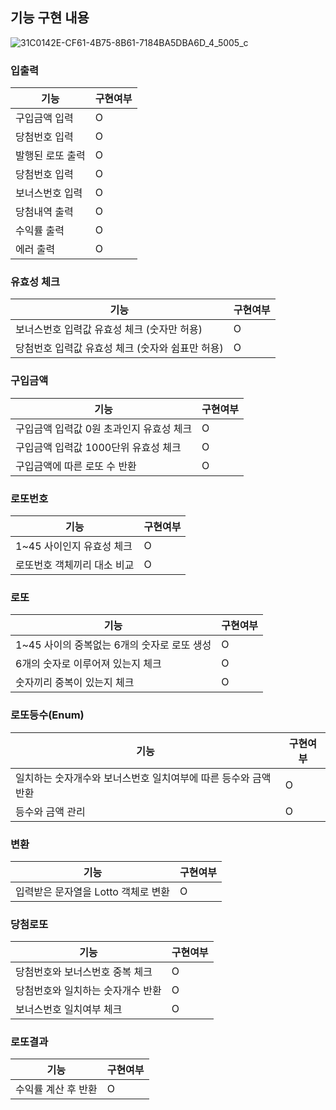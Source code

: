 ## 기능 구현 내용

![31C0142E-CF61-4B75-8B61-7184BA5DBA6D_4_5005_c](https://user-images.githubusercontent.com/103614357/201835737-ce66e898-97ba-4164-a67f-873f3b775c63.jpeg)  

### 입출력
| 기능        | 구현여부 |
|-----------|------|
| 구입금액 입력   | O    |
| 당첨번호 입력   | O    |
| 발행된 로또 출력 | O    |
| 당첨번호 입력   | O    |
| 보너스번호 입력  | O    |
| 당첨내역 출력   | O    |
| 수익률 출력    | O    |
| 에러 출력     | O    |

### 유효성 체크
| 기능                           | 구현여부 |
|------------------------------|------|
| 보너스번호 입력값 유효성 체크 (숫자만 허용)    | O    |
| 당첨번호 입력값 유효성 체크 (숫자와 쉼표만 허용) | O    |

### 구입금액
| 기능                      | 구현여부 |
|-------------------------|------|
| 구입금액 입력값 0원 초과인지 유효성 체크 | O    |
| 구입금액 입력값 1000단위 유효성 체크  | O    |
| 구입금액에 따른 로또 수 반환        | O    |

### 로또번호
| 기능              | 구현여부 |
|-----------------|------|
| 1~45 사이인지 유효성 체크 | O    |
| 로또번호 객체끼리 대소 비교 | O    |

### 로또
| 기능                          | 구현여부 |
|-----------------------------|------|
| 1~45 사이의 중복없는 6개의 숫자로 로또 생성 | O    |
| 6개의 숫자로 이루어져 있는지 체크         | O    |
| 숫자끼리 중복이 있는지 체크             | O    |

### 로또등수(Enum)
| 기능                                  | 구현여부 |
|-------------------------------------|------|
| 일치하는 숫자개수와 보너스번호 일치여부에 따른 등수와 금액 반환 | O    |
| 등수와 금액 관리                           | O    |

### 변환
| 기능                           | 구현여부 |
|------------------------------|------|
| 입력받은 문자열을 Lotto 객체로 변환       | O    |

### 당첨로또
| 기능                     | 구현여부 |
|------------------------|------|
| 당첨번호와 보너스번호 중복 체크 | O    |
| 당첨번호와 일치하는 숫자개수 반환     | O    |
| 보너스번호 일치여부 체크          | O    |

### 로또결과
| 기능          | 구현여부 |
|-------------|------|
| 수익률 계산 후 반환 | O    |
